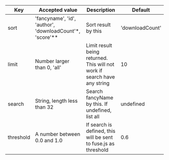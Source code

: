 | Key | Accepted value | Description | Default |
| --- | --- | --- | --- |
| sort | 'fancyname', 'id', 'author', 'downloadCount'*, 'score'** | Sort result by this | 'downloadCount' |
| limit | Number larger than 0, 'all' | Limit result being returned. This will not work if search have any string | 10 |
| search | String, length less than 32 | Search fancyName by this. If undefined, list all | undefined |
| threshold | A number between 0.0 and 1.0 | If search is defined, this will be sent to fuse.js as threshold | 0.6 |
